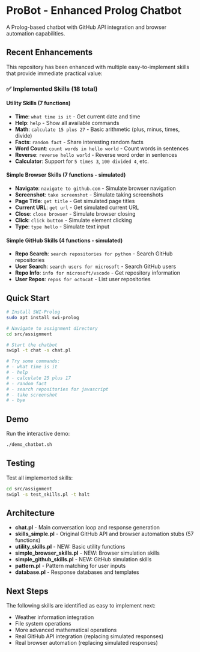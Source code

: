 # ProBot - Enhanced Prolog Chatbot

A Prolog-based chatbot with GitHub API integration and browser automation capabilities.

## Recent Enhancements

This repository has been enhanced with multiple easy-to-implement skills that provide immediate practical value:

### ✅ Implemented Skills (18 total)

#### Utility Skills (7 functions)
- **Time**: `what time is it` - Get current date and time
- **Help**: `help` - Show all available commands  
- **Math**: `calculate 15 plus 27` - Basic arithmetic (plus, minus, times, divide)
- **Facts**: `random fact` - Share interesting random facts
- **Word Count**: `count words in hello world` - Count words in sentences
- **Reverse**: `reverse hello world` - Reverse word order in sentences
- **Calculator**: Support for `5 times 3`, `100 divided 4`, etc.

#### Simple Browser Skills (7 functions - simulated)
- **Navigate**: `navigate to github.com` - Simulate browser navigation
- **Screenshot**: `take screenshot` - Simulate taking screenshots
- **Page Title**: `get title` - Get simulated page titles
- **Current URL**: `get url` - Get simulated current URL
- **Close**: `close browser` - Simulate browser closing
- **Click**: `click button` - Simulate element clicking
- **Type**: `type hello` - Simulate text input

#### Simple GitHub Skills (4 functions - simulated)
- **Repo Search**: `search repositories for python` - Search GitHub repositories
- **User Search**: `search users for microsoft` - Search GitHub users  
- **Repo Info**: `info for microsoft/vscode` - Get repository information
- **User Repos**: `repos for octocat` - List user repositories

## Quick Start

```bash
# Install SWI-Prolog
sudo apt install swi-prolog

# Navigate to assignment directory
cd src/assignment

# Start the chatbot
swipl -t chat -s chat.pl

# Try some commands:
# - what time is it
# - help
# - calculate 25 plus 17
# - random fact
# - search repositories for javascript
# - take screenshot
# - bye
```

## Demo

Run the interactive demo:
```bash
./demo_chatbot.sh
```

## Testing

Test all implemented skills:
```bash
cd src/assignment
swipl -s test_skills.pl -t halt
```

## Architecture

- **chat.pl** - Main conversation loop and response generation
- **skills_simple.pl** - Original GitHub API and browser automation stubs (57 functions)
- **utility_skills.pl** - NEW: Basic utility functions
- **simple_browser_skills.pl** - NEW: Browser simulation skills
- **simple_github_skills.pl** - NEW: GitHub simulation skills  
- **pattern.pl** - Pattern matching for user inputs
- **database.pl** - Response databases and templates

## Next Steps

The following skills are identified as easy to implement next:
- Weather information integration
- File system operations
- More advanced mathematical operations
- Real GitHub API integration (replacing simulated responses)
- Real browser automation (replacing simulated responses)
